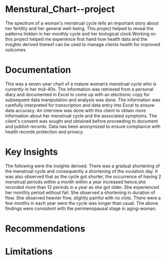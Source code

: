 # Menstural_Chart--project
 The spectrum of a woman's menstrual cycle tells an important story about her fertility and her general well-being. This project helped to reveal the patterns hidden in her monthly cycle and her biological clock.Working on this project helped me experience first hand how health data and the insights derived thereof can be used to  manage clients health for improved outcomes
 
# Documentation
This was a seven-year chart of a mature woman’s menstrual cycle who is currently in her mid-40s. The information was retrieved from a personal diary and documented in Excel to come up with an electronic copy for subsequent  data manipulation and 
analysis was done. The information was carefully interpreted for transcription and data entry into Excel to ensure data accuracy. An interview was done with this client to obtain more information about her menstrual cycle and the associated symptoms.
The client's consent was sought and obtained  before proceeding to document and publish records. Data has been anonymized  to ensure compliance with health records protection and privacy.
# Key Insights
The following were the insights derived.
There was a gradual shortening of the menstrual cycle and consequently a shortening of the ovulation day.
It was also observed that as the cycle got shorter, the occurrence of  having 2  menstrual periods within a month within a year increased hence,she recorded more than  12 periods in a year  as  she got older. 
She experienced her monthly period without fail.
She observed a shortening in duration of flow.
She observed heavier flow, slightly painful with no clots.
There were a few months in each year were the cycle was longer than usual.
The above findings were consistent with the perimenopausal stage in aging-woman.



# Recommendations
# Limitations
